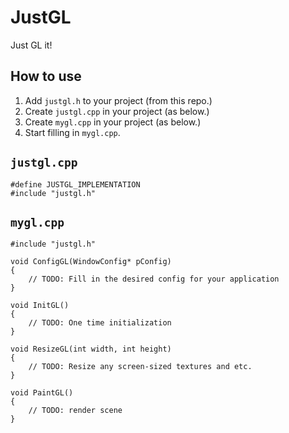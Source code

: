 # JustGL
Just GL it!

## How to use
1. Add `justgl.h` to your project (from this repo.)
2. Create `justgl.cpp` in your project (as below.)
3. Create `mygl.cpp` in your project (as below.)
4. Start filling in `mygl.cpp`.

## `justgl.cpp`
    #define JUSTGL_IMPLEMENTATION
    #include "justgl.h"

## `mygl.cpp`
    #include "justgl.h"

    void ConfigGL(WindowConfig* pConfig)
    {
        // TODO: Fill in the desired config for your application
    }
    
    void InitGL()
    {
        // TODO: One time initialization
    }
    
    void ResizeGL(int width, int height)
    {
        // TODO: Resize any screen-sized textures and etc.
    }
    
    void PaintGL()
    {
        // TODO: render scene
    }

